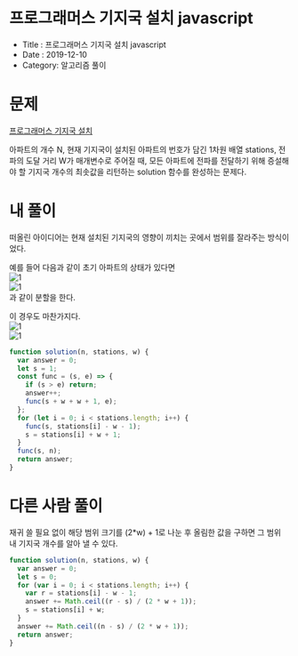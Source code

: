 # 프로그래머스 기지국 설치 javascript

- Title : 프로그래머스 기지국 설치 javascript
- Date : 2019-12-10
- Category: 알고리즘 풀이

# 문제

[프로그래머스 기지국 설치](https://programmers.co.kr/learn/courses/30/lessons/12979)

아파트의 개수 N, 현재 기지국이 설치된 아파트의 번호가 담긴 1차원 배열 stations, 전파의 도달 거리 W가 매개변수로 주어질 때, 모든 아파트에 전파를 전달하기 위해 증설해야 할 기지국 개수의 최솟값을 리턴하는 solution 함수를 완성하는 문제다.

# 내 풀이

떠올린 아이디어는 현재 설치된 기지국의 영향이 끼치는 곳에서 범위를 잘라주는 방식이었다.

예를 들어 다음과 같이 초기 아파트의 상태가 있다면<br/>
![1](/assets/images/2019-12-10-img/p1-1.png) <br/>
![1](/assets/images/2019-12-10-img/p1-1-1.png) <br/>
과 같이 분할을 한다.

이 경우도 마찬가지다. <br/>
![1](/assets/images/2019-12-10-img/p1-2-1.png) <br/>
![1](/assets/images/2019-12-10-img/p1-2-1.png) <br/>

```javascript
function solution(n, stations, w) {
  var answer = 0;
  let s = 1;
  const func = (s, e) => {
    if (s > e) return;
    answer++;
    func(s + w + w + 1, e);
  };
  for (let i = 0; i < stations.length; i++) {
    func(s, stations[i] - w - 1);
    s = stations[i] + w + 1;
  }
  func(s, n);
  return answer;
}
```

# 다른 사람 풀이

재귀 쓸 필요 없이 해당 범위 크기를 (2\*w) + 1로 나눈 후 올림한 값을 구하면 그 범위 내 기지국 개수를 알아 낼 수 있다.

```javascript
function solution(n, stations, w) {
  var answer = 0;
  let s = 0;
  for (var i = 0; i < stations.length; i++) {
    var r = stations[i] - w - 1;
    answer += Math.ceil((r - s) / (2 * w + 1));
    s = stations[i] + w;
  }
  answer += Math.ceil((n - s) / (2 * w + 1));
  return answer;
}
```

